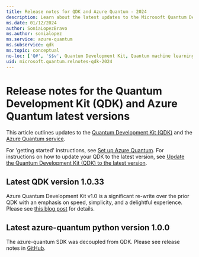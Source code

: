 ```yaml
---
title: Release notes for QDK and Azure Quantum - 2024
description: Learn about the latest updates to the Microsoft Quantum Development Kit (QDK) and Azure Quantum in 2024
ms.date: 01/12/2024
author: SoniaLopezBravo
ms.author: sonialopez
ms.service: azure-quantum
ms.subservice: qdk
ms.topic: conceptual
no-loc: ['Q#', '$$v', Quantum Development Kit, Quantum machine learning, Quantum Intermediate Representation, Basic measurement feedback, target, targets]
uid: microsoft.quantum.relnotes-qdk-2024
---
```


# Release notes for the Quantum Development Kit (QDK) and Azure Quantum latest versions

This article outlines updates to the [Quantum Development Kit (QDK)](xref:microsoft.quantum.overview.q-sharp) and the [Azure Quantum service](xref:microsoft.quantum.azure-quantum-overview).

For 'getting started' instructions, see [Set up Azure Quantum](xref:microsoft.quantum.install-qdk.overview). For instructions on how to update your QDK to the latest version, see [Update the Quantum Development Kit (QDK) to the latest version](xref:microsoft.quantum.update-qdk).

## Latest QDK version 1.0.33

Azure Quantum Development Kit v1.0 is a significant re-write over the prior QDK with an emphasis on speed, simplicity, and a delightful experience. Please see [this blog post](https://devblogs.microsoft.com/qsharp/announcing-v1-0-of-the-azure-quantum-development-kit/) for details.

## Latest azure-quantum python version 1.0.0

The azure-quantum SDK was decoupled from QDK. Please see release notes in [GitHub](https://github.com/microsoft/azure-quantum-python/releases).

